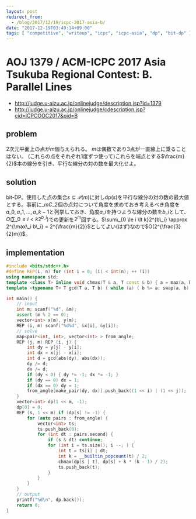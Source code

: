```yaml
---
layout: post
redirect_from:
  - /blog/2017/12/19/icpc-2017-asia-b/
date: "2017-12-19T03:49:14+09:00"
tags: [ "competitive", "writeup", "icpc", "icpc-asia", "dp", "bit-dp" ]
---
```


# AOJ 1379 / ACM-ICPC 2017 Asia Tsukuba Regional Contest: B. Parallel Lines

-   <http://judge.u-aizu.ac.jp/onlinejudge/description.jsp?id=1379>
-   <http://judge.u-aizu.ac.jp/onlinejudge/cdescription.jsp?cid=ICPCOOC2017&pid=B>

## problem

$2$次元平面上の点が$m$個与えられる。
$m$は偶数であり$3$点が一直線上に乗ることはない。
(これらの点をそれぞれ$1$度ずつ使って)これらを端点とする$\frac{m}{2}$本の線分を引き、平行な線分の対の数を最大化せよ。

## solution

bit-DP。使用した点の集合$s \subseteq \mathcal{P}(m)$に対し$\mathrm{dp}(s)$を平行な線分の対の数の最大値とする。事前に${}\_mC\_2$個の点対について角度を求めておき考えるべき角度を$a\_0, a\_1, \dots, a\_{k-1}$と列挙しておき、角度$a\_i$を持つような線分の数を$b\_i$として、$O(\sum\_{0 \le i \lt k}2^{b\_i})$での更新を$2^m$回する。$\sum\_{0 \le i \lt k}2^{b\_i} \approx 2^{\max\_i b\_i} = 2^{\frac{m}{2}}$としてよい(はず)なので$O(2^{\frac{3}{2}m})$。

## implementation

``` c++
#include <bits/stdc++.h>
#define REP(i, n) for (int i = 0; (i) < int(n); ++ (i))
using namespace std;
template <class T> inline void chmax(T & a, T const & b) { a = max(a, b); }
template <typename T> T gcd(T a, T b) { while (a) { b %= a; swap(a, b); } return b; }

int main() {
    // input
    int m; scanf("%d", &m);
    assert (m % 2 == 0);
    vector<int> x(m), y(m);
    REP (i, m) scanf("%d%d", &x[i], &y[i]);
    // solve
    map<pair<int, int>, vector<int> > from_angle;
    REP (j, m) REP (i, j) {
        int dy = y[j] - y[i];
        int dx = x[j] - x[i];
        int d = gcd(abs(dy), abs(dx));
        dy /= d;
        dx /= d;
        if (dy < 0) { dy *= -1; dx *= -1; }
        if (dy == 0) dx = 1;
        if (dx == 0) dy = 1;
        from_angle[make_pair(dy, dx)].push_back((1 << i) | (1 << j));
    }
    vector<int> dp(1 << m, -1);
    dp[0] = 0;
    REP (s, 1 << m) if (dp[s] != -1) {
        for (auto pairs : from_angle) {
            vector<int> ts;
            ts.push_back(0);
            for (int dt : pairs.second) {
                if (s & dt) continue;
                for (int i = ts.size(); i --; ) {
                    int t = ts[i] | dt;
                    int k = __builtin_popcount(t) / 2;
                    chmax(dp[s | t], dp[s] + k * (k - 1) / 2);
                    ts.push_back(t);
                }
            }
        }
    }
    // output
    printf("%d\n", dp.back());
    return 0;
}
```
